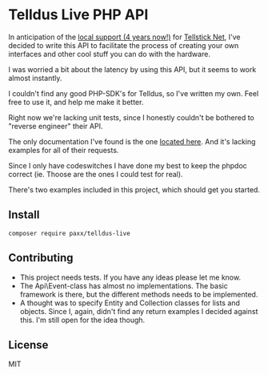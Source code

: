 # Telldus Live PHP API

In anticipation of the [local support (4 years now!)](http://developer.telldus.se/ticket/114) for [Tellstick Net](http://www.telldus.se/products/tellstick_net), I've decided to write this API to facilitate the process of creating your own interfaces and other cool stuff you can do with the hardware.

I was worried a bit about the latency by using this API, but it seems to work almost instantly.

I couldn't find any good PHP-SDK's for Telldus, so I've written my own. Feel free to use it, and help me make it better. 

Right now we're lacking unit tests, since I honestly couldn't be bothered to "reverse engineer" their API. 

The only documentation I've found is the one [located here](http://api.telldus.com/explore/index). And it's lacking examples for all of their requests.

Since I only have codeswitches I have done my best to keep the phpdoc correct (ie. Thoose are the ones I could test for real).

There's two examples included in this project, which should get you started. 

## Install
`composer require paxx/telldus-live`

## Contributing
* This project needs tests. If you have any ideas please let me know. 
* The Api\Event-class has almost no implementations. The basic framework is there, but the different methods needs to be implemented. 
* A thought was to specify Entity and Collection classes for lists and objects. Since I, again, didn't find any return examples I decided against this. I'm still open for the idea though.

## License
MIT
